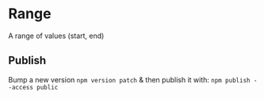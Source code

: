 # Range

A range of values (start, end)

## Publish

Bump a new version `npm version patch` & then publish it with: `npm publish --access public`
